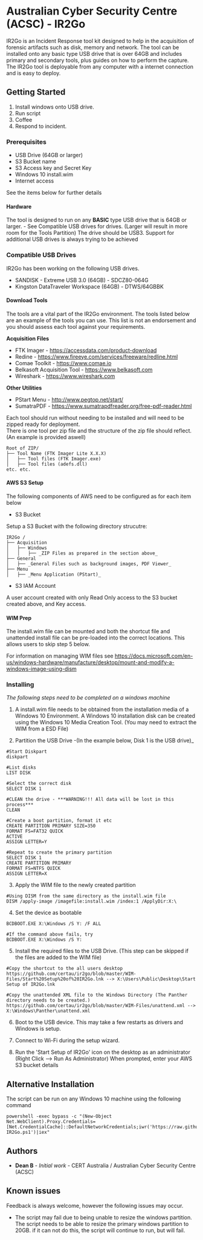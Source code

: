 # Australian Cyber Security Centre (ACSC) - IR2Go

IR2Go is an Incident Response tool kit designed to help in the acquisition of forensic artifacts such as disk, memory and network.
The tool can be installed onto any basic type USB drive that is over 64GB and includes primary and secondary tools, plus guides on how to perform the capture. The IR2Go tool is deployable from any computer with a internet connection and is easy to deploy.

## Getting Started

1. Install windows onto USB drive. 
2. Run script
3. Coffee
4. Respond to incident.

### Prerequisites

* USB Drive (64GB or larger)
* S3 Bucket name
* S3 Access key and Secret Key
* Windows 10 install.wim
* Internet access

See the items below for further details

#### Hardware

The tool is designed to run on any **BASIC** type USB drive that is 64GB or larger. - See Compatible USB drives for drives.
(Larger will result in more room for the Tools Partition)
The drive should be USB3.
Support for additional USB drives is always trying to be achieved

### Compatible USB Drives
IR2Go has been working on the following USB drives.
* SANDISK - Extreme USB 3.0 (64GB) - SDCZ80-064G
* Kingston DataTraveler Workspace (64GB) - DTWS/64GBBK 

#### Download Tools

The tools are a vital part of the IR2Go environment. 
The tools listed below are an example of the tools you can use. This list is not an endorsement and you should assess each tool against your requirements. 

**Acquisition Files**
* FTK Imager - https://accessdata.com/product-download
* Redine - https://www.fireeye.com/services/freeware/redline.html
* Comae Toolkit - https://www.comae.io
* Belkasoft Acquisition Tool - https://www.belkasoft.com
* Wireshark - https://www.wireshark.com

**Other Utilities**
* PStart Menu - http://www.pegtop.net/start/
* SumatraPDF - https://www.sumatrapdfreader.org/free-pdf-reader.html

Each tool should run without needing to be installed and will need to be zipped ready for deployment.  
There is one tool per zip file and the structure of the zip file should reflect. (An example is provided aswell)

```
Root of ZIP/ 
├── Tool Name (FTK Imager Lite X.X.X)
│   ├── Tool files (FTK Imager.exe)
│   ├── Tool files (adefs.dll)
etc. etc.
 ```

#### AWS S3 Setup

The following components of AWS need to be configured as for each item below

* S3 Bucket

Setup a S3 Bucket with the following directory strucutre:

```
IR2Go /
├── Acquisition
│   ├── Windows
│   │   ├── _ZIP Files as prepared in the section above_
├── General
│   ├── _General Files such as background images, PDF Viewer_
├── Menu
│   ├── _Menu Application (PStart)_

```

* S3 IAM Account

A user account created with only Read Only access to the S3 bucket created above, and Key access.

#### WIM Prep

The install.wim file can be mounted and both the shortcut file and unattended install file can be pre-loaded into the correct locations. This allows users to skip step 5 below.

For information on managing WIM files see https://docs.microsoft.com/en-us/windows-hardware/manufacture/desktop/mount-and-modify-a-windows-image-using-dism

### Installing

_The following steps need to be completed on a windows machine_

1. A install.wim file needs to be obtained from the installation media of a Windows 10 Environment. A Windows 10 installation disk can be created using the Windows 10 Media Creation Tool. (You may need to extract the WIM from a ESD File)

2. Partition the USB Drive -(In the example below, Disk 1 is the USB drive)_
```
#Start Diskpart
diskpart

#List disks
LIST DISK

#Select the correct disk
SELECT DISK 1

#CLEAN the drive - ***WARNING!!! All data will be lost in this process***
CLEAN

#Create a boot partition, format it etc
CREATE PARTITION PRIMARY SIZE=350
FORMAT FS=FAT32 QUICK
ACTIVE
ASSIGN LETTER=Y

#Repeat to create the primary partition
SELECT DISK 1
CREATE PARTITION PRIMARY
FORMAT FS=NTFS QUICK
ASSIGN LETTER=X
```

3. Apply the WIM file to the newly created partition
```
#Using DISM from the same directory as the install.wim file
DISM /apply-image /imagefile:install.wim /index:1 /ApplyDir:X:\
```

4. Set the device as bootable
```
BCDBOOT.EXE X:\Windows /S Y: /F ALL

#If the command above fails, try 
BCDBOOT.EXE X:\Windows /S Y:
```

5. Install the required files to the USB Drive. (This step can be skipped if the files are added to the WIM file)
```
#Copy the shortcut to the all users desktop
https://github.com/certau/ir2go/blob/master/WIM-Files/Start%20Setup%20of%20IR2Go.lnk --> X:\Users\Public\Desktop\Start Setup of IR2Go.lnk

#Copy the unattended XML file to the Windows Directory (The Panther directory needs to be created.)
https://github.com/certau/ir2go/blob/master/WIM-Files/unattend.xml --> X:\Windows\Panther\unattend.xml
```

6. Boot to the USB device. This may take a few restarts as drivers and Windows is setup. 

7. Connect to Wi-Fi during the setup wizard. 

8. Run the 'Start Setup of IR2Go' icon on the desktop as an administrator (Right Click --> Run As Administrator)
When prompted, enter your AWS S3 bucket details

## Alternative Installation

The script can be run on any Windows 10 machine using the following command

```
powershell -exec bypass -c "(New-Object Net.WebClient).Proxy.Credentials=[Net.CredentialCache]::DefaultNetworkCredentials;iwr('https://raw.githubusercontent.com/ertau/ir2go/master/Setup-IR2Go.ps1')|iex"
```

## Authors

* **Dean B** - *Initial work* - CERT Australia / Australian Cyber Security Centre (ACSC)

## Known issues

Feedback is always welcome, however the following issues may occur.

* The script may fail due to being unable to resize the windows partition. The script needs to be able to resize the primary windows partition to 20GB. if it can not do this, the script will continue to run, but will fail. 